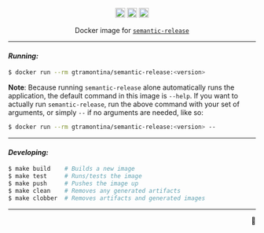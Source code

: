 <p align="center">
  <a href="https://hub.docker.com/r/gtramontina/semantic-release/tags/"><img height="20" alt="Docker Tags" src="https://img.shields.io/badge/dynamic/json.svg?style=for-the-badge&label=%F0%9F%90%B3%20tags&colorB=066da5&query=$.count&uri=https%3A%2F%2Fhub.docker.com%2Fv2%2Frepositories%2Fgtramontina%2Fsemantic-release%2Ftags"></a>
  <a href="https://hub.docker.com/r/gtramontina/semantic-release/tags/"><img height="20" alt="Docker Latest Tag" src="https://img.shields.io/badge/dynamic/json.svg?style=for-the-badge&label=%F0%9F%90%B3%20latest%20tag&colorB=066da5&query=$.results[0].name&uri=https%3A%2F%2Fhub.docker.com%2Fv2%2Frepositories%2Fgtramontina%2Fsemantic-release%2Ftags"></a>
  <a href="https://travis-ci.org/gtramontina/docker-semantic-release"><img height="20" alt="Travis" src="https://img.shields.io/travis/gtramontina/docker-semantic-release.svg?style=for-the-badge"></a>
</p>

<p align="center">
  Docker image for <a href="https://github.com/semantic-release/semantic-release"><code>semantic-release</code></a>
</p>

---

#### _Running:_

```sh
$ docker run --rm gtramontina/semantic-release:<version>
```

**Note**: Because running `semantic-release` alone automatically runs the application, the default command in this image is `--help`. If you want to actually run `semantic-release`, run the above command with your set of arguments, or simply `--` if no arguments are needed, like so:

```sh
$ docker run --rm gtramontina/semantic-release:<version> --
```

---

#### _Developing:_

```sh
$ make build    # Builds a new image
$ make test     # Runs/tests the image
$ make push     # Pushes the image up
$ make clean    # Removes any generated artifacts
$ make clobber  # Removes artifacts and generated images
```

---

<p align="right">🐳</p>
